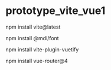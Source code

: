 # prototype_vite_vue1


npm install vite@latest

npm install @mdi/font

npm install vite-plugin-vuetify

npm install vue-router@4

